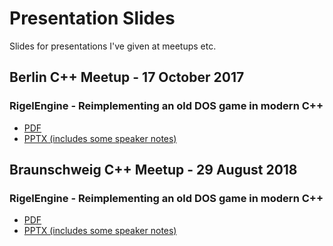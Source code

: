 # Presentation Slides
Slides for presentations I've given at meetups etc.

## Berlin C++ Meetup - 17 October 2017

### RigelEngine - Reimplementing an old DOS game in modern C++

* [PDF](https://github.com/lethal-guitar/presentations/blob/master/CppMeetupBerlin-Oct2017/RigelEngineOct2017.pdf)
* [PPTX (includes some speaker notes)](https://github.com/lethal-guitar/presentations/blob/master/CppMeetupBerlin-Oct2017/RigelEngineOct2017.pptx)


## Braunschweig C++ Meetup - 29 August 2018

### RigelEngine - Reimplementing an old DOS game in modern C++

* [PDF](https://github.com/lethal-guitar/presentations/blob/master/CppMeetupBraunschweig-Aug2018/RigelEngine2018.pdf)
* [PPTX (includes some speaker notes)](https://github.com/lethal-guitar/presentations/blob/master/CppMeetupBraunschweig-Aug2018/RigelEngine2018.pptx)
